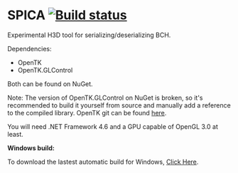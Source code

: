 # SPICA [![Build status](https://ci.appveyor.com/api/projects/status/ar1fyeo109v587xf/branch/master?svg=true)](https://ci.appveyor.com/project/gdkchan/spica/branch/master)
Experimental H3D tool for serializing/deserializing BCH.

Dependencies:
- OpenTK
- OpenTK.GLControl

Both can be found on NuGet.

Note: The version of OpenTK.GLControl on NuGet is broken, so it's recommended to build it yourself from source and manually add a reference to the compiled library.
OpenTK git can be found [here](https://github.com/opentk/opentk).

You will need .NET Framework 4.6 and a GPU capable of OpenGL 3.0 at least.

**Windows build:**

To download the lastest automatic build for Windows, [Click Here](https://ci.appveyor.com/api/projects/gdkchan/spica/artifacts/spica_lastest.zip).
